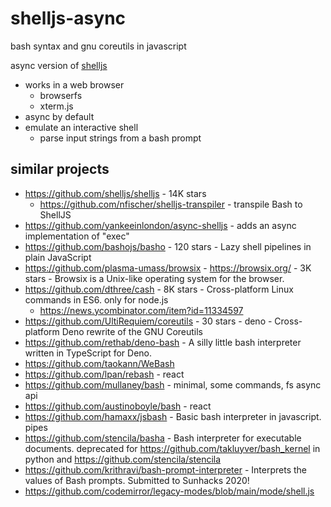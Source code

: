 # shelljs-async

bash syntax and gnu coreutils in javascript

async version of [shelljs](https://github.com/shelljs/shelljs)

- works in a web browser
  - browserfs
  - xterm.js
- async by default
- emulate an interactive shell
  - parse input strings from a bash prompt

## similar projects

- https://github.com/shelljs/shelljs - 14K stars
  - https://github.com/nfischer/shelljs-transpiler - transpile Bash to ShellJS
- https://github.com/yankeeinlondon/async-shelljs - adds an async implementation of "exec"
- https://github.com/bashojs/basho - 120 stars - Lazy shell pipelines in plain JavaScript
- https://github.com/plasma-umass/browsix - https://browsix.org/ - 3K stars - Browsix is a Unix-like operating system for the browser.
- https://github.com/dthree/cash - 8K stars - Cross-platform Linux commands in ES6. only for node.js
  - https://news.ycombinator.com/item?id=11334597
- https://github.com/UltiRequiem/coreutils - 30 stars - deno - Cross-platform Deno rewrite of the GNU Coreutils
- https://github.com/rethab/deno-bash - A silly little bash interpreter written in TypeScript for Deno.
- https://github.com/taokann/WeBash
- https://github.com/lpan/rebash - react
- https://github.com/mullaney/bash - minimal, some commands, fs async api
- https://github.com/austinoboyle/bash - react
- https://github.com/hamaxx/jsbash - Basic bash interpreter in javascript. pipes
- https://github.com/stencila/basha - Bash interpreter for executable documents. deprecated for https://github.com/takluyver/bash_kernel in python and https://github.com/stencila/stencila
- https://github.com/krithravi/bash-prompt-interpreter - Interprets the values of Bash prompts. Submitted to Sunhacks 2020!
- https://github.com/codemirror/legacy-modes/blob/main/mode/shell.js
